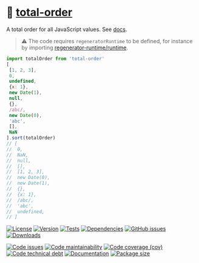 :clown_face: [total-order](https://total-order.github.io/any)
==

A total order for all JavaScript values.
See [docs](https://total-order.github.io/any/index.html).

> :warning: The code requires `regeneratorRuntime` to be defined, for instance by importing
> [regenerator-runtime/runtime](https://www.npmjs.com/package/regenerator-runtime).

```js
import totalOrder from 'total-order'
[
 [1, 2, 3],
 0,
 undefined,
 {x: 1},
 new Date(1),
 null,
 {},
 /abc/,
 new Date(0),
 'abc',
 [],
 NaN
].sort(totalOrder)
// [
//  0,
//  NaN,
//  null,
//  [],
//  [1, 2, 3],
//  new Date(0),
//  new Date(1),
//  {},
//  {x: 1},
//  /abc/,
//  'abc',
//  undefined,
// ]
```

[![License](https://img.shields.io/github/license/total-order/any.svg)](https://raw.githubusercontent.com/total-order/any/main/LICENSE)
[![Version](https://img.shields.io/npm/v/total-order.svg)](https://www.npmjs.org/package/total-order)
[![Tests](https://img.shields.io/github/actions/workflow/status/total-order/any/ci.yml?branch=main&event=push&label=tests)](https://github.com/total-order/any/actions/workflows/ci.yml?query=branch:main)
[![Dependencies](https://img.shields.io/librariesio/github/total-order/any.svg)](https://github.com/total-order/any/network/dependencies)
[![GitHub issues](https://img.shields.io/github/issues/total-order/any.svg)](https://github.com/total-order/any/issues)
[![Downloads](https://img.shields.io/npm/dm/total-order.svg)](https://www.npmjs.org/package/total-order)

[![Code issues](https://img.shields.io/codeclimate/issues/total-order/any.svg)](https://codeclimate.com/github/total-order/any/issues)
[![Code maintainability](https://img.shields.io/codeclimate/maintainability/total-order/any.svg)](https://codeclimate.com/github/total-order/any/trends/churn)
[![Code coverage (cov)](https://img.shields.io/codecov/c/gh/total-order/any/main.svg)](https://codecov.io/gh/total-order/any)
[![Code technical debt](https://img.shields.io/codeclimate/tech-debt/total-order/any.svg)](https://codeclimate.com/github/total-order/any/trends/technical_debt)
[![Documentation](https://total-order.github.io/any/badge.svg)](https://total-order.github.io/any/source.html)
[![Package size](https://img.shields.io/bundlephobia/minzip/total-order)](https://bundlephobia.com/result?p=total-order)
